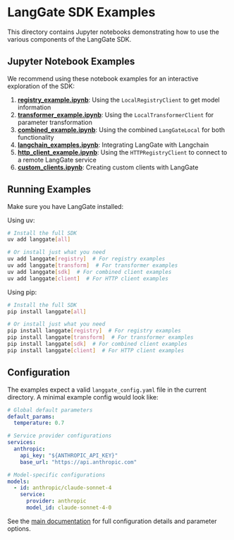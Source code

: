 # LangGate SDK Examples

This directory contains Jupyter notebooks demonstrating how to use the various components of the LangGate SDK.

## Jupyter Notebook Examples

We recommend using these notebook examples for an interactive exploration of the SDK:

1. [**registry_example.ipynb**](registry_example.ipynb):  Using the `LocalRegistryClient` to get model information
2. [**transformer_example.ipynb**](transformer_example.ipynb):  Using the `LocalTransformerClient` for parameter transformation
3. [**combined_example.ipynb**](combined_example.ipynb):  Using the combined `LangGateLocal` for both functionality
4. [**langchain_examples.ipynb**](langchain_examples.ipynb):  Integrating LangGate with Langchain
5. [**http_client_example.ipynb**](http_client_example.ipynb):  Using the `HTTPRegistryClient` to connect to a remote LangGate service
6. [**custom_clients.ipynb**](custom_clients.ipynb):  Creating custom clients with LangGate

## Running Examples

Make sure you have LangGate installed:

Using uv:
```bash
# Install the full SDK
uv add langgate[all]

# Or install just what you need
uv add langgate[registry]  # For registry examples
uv add langgate[transform]  # For transformer examples
uv add langgate[sdk]  # For combined client examples
uv add langgate[client]  # For HTTP client examples
```

Using pip:
```bash
# Install the full SDK
pip install langgate[all]

# Or install just what you need
pip install langgate[registry]  # For registry examples
pip install langgate[transform]  # For transformer examples
pip install langgate[sdk]  # For combined client examples
pip install langgate[client]  # For HTTP client examples
```

## Configuration

The examples expect a valid `langgate_config.yaml` file in the current directory. A minimal example config would look like:

```yaml
# Global default parameters
default_params:
  temperature: 0.7

# Service provider configurations
services:
  anthropic:
    api_key: "${ANTHROPIC_API_KEY}"
    base_url: "https://api.anthropic.com"

# Model-specific configurations
models:
  - id: anthropic/claude-sonnet-4
    service:
      provider: anthropic
      model_id: claude-sonnet-4-0
```

See the [main documentation](../README.md) for full configuration details and parameter options.
